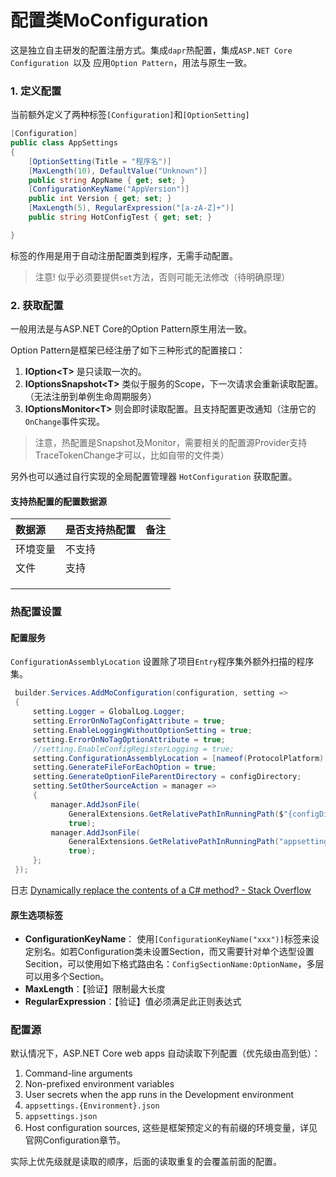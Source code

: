 # 配置类MoConfiguration


这是独立自主研发的配置注册方式。集成`dapr`热配置，集成`ASP.NET Core Configuration `以及 应用`Option Pattern`，用法与原生一致。



### 1. 定义配置
当前额外定义了两种标签`[Configuration]`和`[OptionSetting]`
```cs
[Configuration]
public class AppSettings
{
	[OptionSetting(Title = "程序名")]
    [MaxLength(10), DefaultValue("Unknown")]
    public string AppName { get; set; }
    [ConfigurationKeyName("AppVersion")]
    public int Version { get; set; }
    [MaxLength(5), RegularExpression("[a-zA-Z]+")]
    public string HotConfigTest { get; set; }

}
```

标签的作用是用于自动注册配置类到程序，无需手动配置。

> 注意! 似乎必须要提供`set`方法，否则可能无法修改（待明确原理）


### 2. 获取配置

一般用法是与ASP.NET Core的Option Pattern原生用法一致。

Option Pattern是框架已经注册了如下三种形式的配置接口：
1. **IOption\<T\>** 是只读取一次的。
2. **IOptionsSnapshot\<T\>** 类似于服务的Scope，下一次请求会重新读取配置。（无法注册到单例生命周期服务）
3. **IOptionsMonitor\<T\>** 则会即时读取配置。且支持配置更改通知（注册它的`OnChange`事件实现。

> 注意，热配置是Snapshot及Monitor，需要相关的配置源Provider支持TraceTokenChange才可以，比如自带的文件类）


另外也可以通过自行实现的全局配置管理器 `HotConfiguration` 获取配置。

#### 支持热配置的配置数据源

| 数据源  | 是否支持热配置 | 备注  |
| :--- | :------ | :-- |
| 环境变量 | 不支持     |     |
| 文件   | 支持      |     |
|      |         |     |
|      |         |     |
|      |         |     |

### 热配置设置

#### 配置服务

`ConfigurationAssemblyLocation` 设置除了项目`Entry`程序集外额外扫描的程序集。

```cs
 builder.Services.AddMoConfiguration(configuration, setting =>
 {
     setting.Logger = GlobalLog.Logger;
     setting.ErrorOnNoTagConfigAttribute = true;
     setting.EnableLoggingWithoutOptionSetting = true;
     setting.ErrorOnNoTagOptionAttribute = true;
     //setting.EnableConfigRegisterLogging = true;
     setting.ConfigurationAssemblyLocation = [nameof(ProtocolPlatform), "Service.Domain", "DataExchange"];
     setting.GenerateFileForEachOption = true;
     setting.GenerateOptionFileParentDirectory = configDirectory;
     setting.SetOtherSourceAction = manager =>
     {
         manager.AddJsonFile(
             GeneralExtensions.GetRelativePathInRunningPath($"{configDirectory}/global-appsettings.json"), false,
             true);
         manager.AddJsonFile(
             GeneralExtensions.GetRelativePathInRunningPath("appsettings.json"), true,
             true);
     };
 });

```



日志
[Dynamically replace the contents of a C# method? - Stack Overflow](https://stackoverflow.com/questions/7299097/dynamically-replace-the-contents-of-a-c-sharp-method)
#### 


#### 原生选项标签
- **ConfigurationKeyName**： 使用`[ConfigurationKeyName("xxx")]`标签来设定别名。如若Configuration类未设置Section，而又需要针对单个选型设置Secition，可以使用如下格式路由名：`ConfigSectionName:OptionName`，多层可以用多个Section。
- **MaxLength**：【验证】限制最大长度
- **RegularExpression**：【验证】值必须满足此正则表达式

### 配置源

默认情况下，ASP.NET Core web apps 自动读取下列配置（优先级由高到低）：
1. Command-line arguments
2. Non-prefixed environment variables
3. User secrets when the app runs in the Development environment
4. `appsettings.{Environment}.json`
5. `appsettings.json`
6. Host configuration sources, 这些是框架预定义的有前缀的环境变量，详见官网Configuration章节。

实际上优先级就是读取的顺序，后面的读取重复的会覆盖前面的配置。
